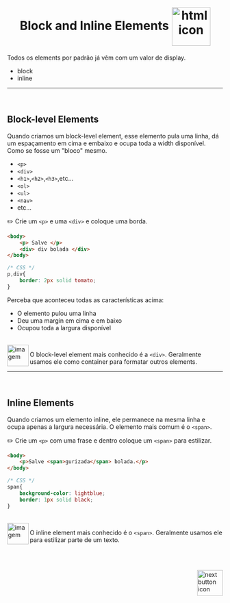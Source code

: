<!-- title -->
<h1 align="center">
    <span>Block and Inline Elements</span>
    <img src="https://cdn-icons-png.flaticon.com/512/207/207788.png" alt="html icon" width="90px" align="center" >
</h1>

Todos os elements por padrão já vêm com um valor de display.

- block
- inline

<hr>
<br>

## Block-level Elements
Quando criamos um block-level element, esse elemento pula uma linha, dá um espaçamento em cima e embaixo e ocupa toda a width disponível. Como se fosse um "bloco" mesmo.

- `<p>`
- `<div>`
- `<h1>`,`<h2>`,`<h3>`,etc...
- `<ol>`
- `<ul>`
- `<nav>`
- etc...

✏️ Crie um `<p>` e uma `<div>` e coloque uma borda.


```html
<body>
    <p> Salve </p>
    <div> div bolada </div>
</body>
```

```css
/* CSS */
p,div{
    border: 2px solid tomato;
}
```

Perceba que aconteceu todas as características acima:
- O elemento pulou uma linha
- Deu uma margin em cima e em baixo
- Ocupou toda a largura disponível

<br>

<img src="https://cdn-icons-png.flaticon.com/512/2810/2810051.png" alt="imagem" width="50px" align="left">

O block-level element mais conhecido é a `<div>`. Geralmente usamos ele como container para formatar outros elements.

<hr>
<br>

## Inline Elements
Quando criamos um elemento inline, ele permanece na mesma linha e ocupa apenas a largura necessária. O elemento mais comum é o `<span>`.

✏️ Crie um `<p>` com uma frase e dentro coloque um `<span>` para estilizar.

```html
<body> 
    <p>Salve <span>gurizada</span> bolada.</p>
</body>
```

```css
/* CSS */
span{
    background-color: lightblue;
    border: 1px solid black;
}
```

<br>

<img src="https://cdn-icons-png.flaticon.com/512/2810/2810051.png" alt="imagem" width="50px" align="left">

O inline element mais conhecido é o `<span>`. Geralmente usamos ele para estilizar parte de um texto.

<br>
<br>

<!-- Next page button-->
[<img src="https://cdn-icons-png.flaticon.com/512/5553/5553581.png" alt="next button icon" width="60px" align="right">](../9.class/html_class.md)